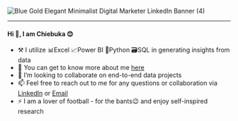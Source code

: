 ![Blue Gold Elegant Minimalist Digital Marketer LinkedIn Banner (4)](https://github.com/chiebukaokoro/chiebukaokoro/assets/90457010/130d08d9-41f2-448e-b935-4c329c5ecf8a)


---
#### Hi 👋, I am Chiebuka 😊


<!--HI
**chiebukaokoro/chiebukaokoro** is a ✨ _special_ ✨ repository because its `README.md` (this file) appears on your GitHub profile.

Here are some ideas to get you started: -->
- ⚒ I utilize 📊Excel  📈Power BI  🐍Python 🗃️SQL in generating insights from data
- 🔭 You can get to know more about me [here](https://chiebukaokoro.carrd.co/)
- 👯 I’m looking to collaborate on end-to-end data projects
- 📫 Feel free to reach out to me for any questions or collaboration via [LinkedIn](https://www.linkedin.com/in/chiebukaokoro/) or [Email](mailto:chiebukaokoro@gmail.com)
- ⚡ I am a lover of football - for the bants😉 and enjoy self-inspired research

